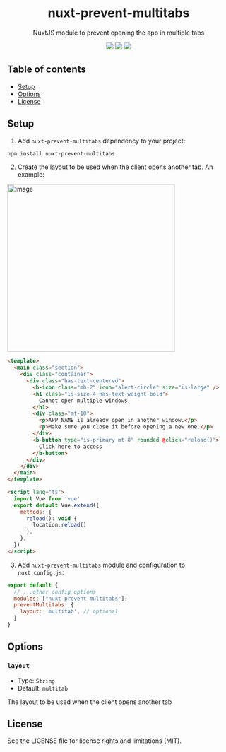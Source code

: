 <h1 align="center">
  nuxt-prevent-multitabs
</h1>
<p align="center">
  NuxtJS module to prevent opening the app in multiple tabs
</p>

<p align="center">
  <a href="https://www.npmjs.com/package/nuxt-prevent-multitabs"><img src="https://img.shields.io/npm/v/nuxt-prevent-multitabs?style=flat-square"></a> <a href="https://www.npmjs.com/package/nuxt-prevent-multitabs"><img src="https://img.shields.io/npm/dt/nuxt-prevent-multitabs?style=flat-square"></a> <a href="#"><img src="https://img.shields.io/github/license/dogchef-be/nuxt-prevent-multitabs?style=flat-square"></a>
</p>

## Table of contents

- [Setup](#setup)
- [Options](#options)
- [License](#license)

## Setup

1. Add `nuxt-prevent-multitabs` dependency to your project:

```bash
npm install nuxt-prevent-multitabs
```

2. Create the layout to be used when the client opens another tab. An example:

<img width="379" alt="image" src="https://user-images.githubusercontent.com/8303937/142630659-b2f6a268-9cf1-4055-bb8e-dd6d1a3d3aa3.png">

```html
<template>
  <main class="section">
    <div class="container">
      <div class="has-text-centered">
        <b-icon class="mb-2" icon="alert-circle" size="is-large" />
        <h1 class="is-size-4 has-text-weight-bold">
          Cannot open multiple windows
        </h1>
        <div class="mt-10">
          <p>APP_NAME is already open in another window.</p>
          <p>Make sure you close it before opening a new one.</p>
        </div>
        <b-button type="is-primary mt-8" rounded @click="reload()">
          Click here to access
        </b-button>
      </div>
    </div>
  </main>
</template>

<script lang="ts">
  import Vue from 'vue'
  export default Vue.extend({
    methods: {
      reload(): void {
        location.reload()
      },
    },
  })
</script>
```

3. Add `nuxt-prevent-multitabs` module and configuration to `nuxt.config.js`:

```js
export default {
  // ...other config options
  modules: ["nuxt-prevent-multitabs"];
  preventMultitabs: {
    layout: 'multitab', // optional
  }
}
```

## Options

### `layout`

- Type: `String`
- Default: `multitab`

The layout to be used when the client opens another tab

## License

See the LICENSE file for license rights and limitations (MIT).
